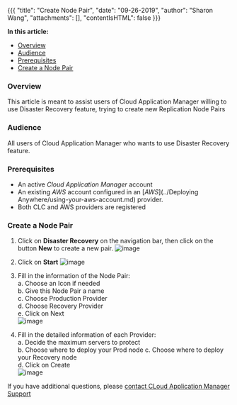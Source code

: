{{{
  "title": "Create Node Pair",
  "date": "09-26-2019",
  "author": "Sharon Wang",
  "attachments": [],
  "contentIsHTML": false
}}}

**In this article:**

* [Overview](#overview)
* [Audience](#audience)
* [Prerequisites](#prerequisites)
* [Create a Node Pair](#create-node-pair)

### Overview <a name="overview"></a>

This article is meant to assist users of Cloud Application Manager willing to use Disaster Recovery feature, trying to create new Replication Node Pairs

### Audience <a name="audience"></a>

All users of Cloud Application Manager who wants to use Disaster Recovery feature.

### Prerequisites <a name="prerequisites"></a>

* An active *Cloud Application Manager* account
* An existing *AWS* account configured in an [*AWS*](../Deploying Anywhere/using-your-aws-account.md) provider.
* Both CLC and AWS providers are registered

 
### Create a Node Pair <a name="create-node-pair"></a>
1. Click on **Disaster Recovery** on the navigation bar, then click on the button **New** to create a new pair.
![image](https://user-images.githubusercontent.com/20582531/65722771-357c3b00-e06a-11e9-9ffd-9b4386eb679c.png)

2. Click on **Start**
 ![image](https://user-images.githubusercontent.com/20582531/65722732-1bdaf380-e06a-11e9-8542-4d9f06389baa.png)
3. Fill in the information of the Node Pair:  
 a. Choose an Icon if needed  
 b. Give this Node Pair a name   
 c. Choose Production Provider  
 d. Choose Recovery Provider  
 e. Click on Next  
![image](https://user-images.githubusercontent.com/20582531/65728950-cd355580-e079-11e9-8ed3-97d58e72d642.png)
3. Fill in the detailed information of each Provider:  
 a. Decide the maximum servers to protect  
 b. Choose where to deploy your Prod node 
 c. Choose where to deploy your Recovery node  
 d. Click on Create  
![image](https://user-images.githubusercontent.com/20582531/65723513-c7d10e80-e06b-11e9-9f9c-2e91dd5580bc.png)

If you have additional questions, please [contact CLoud Application Manager Support](mailto:incident@CenturyLink.com)
